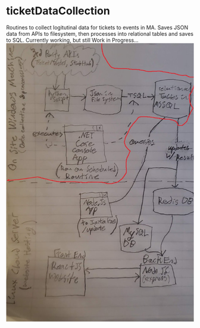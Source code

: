 # ticketDataCollection
Routines to collect logitutinal data for tickets to events in MA. Saves JSON data from APIs to filesystem, then processes into relational tables and saves to SQL. Currently working, but still Work in Progress...
![](Data%20Collection%20Diagram.jpg)

